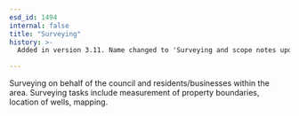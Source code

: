 ```yaml
---
esd_id: 1494
internal: false
title: "Surveying"
history: >-
  Added in version 3.11. Name changed to 'Surveying and scope notes updated in version 4.00.

---
```


Surveying on behalf of the council and residents/businesses within the area.  Surveying tasks include measurement of property boundaries, location of wells, mapping.


